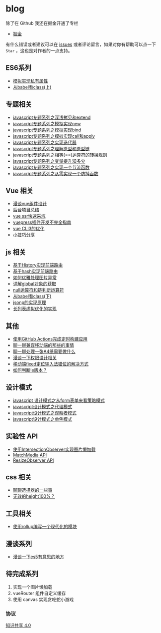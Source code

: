 # blog

除了在 Github 我还在掘金开通了专栏

- [掘金](https://juejin.im/user/5c403d13f265da6130751f8d/posts)

有什么错误或者建议可以在 [issues](https://github.com/bosens-China/blog/issues) 或者评论留言，如果对你有帮助可以点一下 `Star` ，这也是对作者的一点支持。

## ES6系列
- [模拟实现私有属性](https://github.com/bosens-China/blog/issues/60)
- [从babel看class(上)](https://github.com/bosens-China/blog/issues/27)

## 专题相关
- [javascript专题系列之深浅拷贝和extend](https://github.com/bosens-China/blog/issues/59)
- [javascript专题系列之模拟实现new](https://github.com/bosens-China/blog/issues/32)
- [javascript专题系列之模拟实现bind](https://github.com/bosens-China/blog/issues/31)
- [javascript专题系列之模拟实现call和apply](https://github.com/bosens-China/blog/issues/30)
- [javascript专题系列之实现迭代器](https://github.com/bosens-China/blog/issues/22)
- [javascript专题系列之理解原型和原型链](https://github.com/bosens-China/blog/issues/14)
- [javascript专题系列之相等(==)运算符的转换规则](https://github.com/bosens-China/blog/issues/13)
- [javascript专题系列之变量提升知多少](https://github.com/bosens-China/blog/issues/11)
- [javascript专题系列之实现一个节流函数](https://github.com/bosens-China/blog/issues/5)
- [javascript专题系列之从零实现一个防抖函数](https://github.com/bosens-China/blog/issues/3)

## Vue 相关
- [漫谈vue组件设计](https://github.com/bosens-China/blog/issues/57)
- [后台项目总结](https://github.com/bosens-China/blog/issues/56)
- [vue ssr快速采坑](https://github.com/bosens-China/blog/issues/53)
- [vuepress插件开发不完全指南](https://github.com/bosens-China/blog/issues/41)
- [vue CLI3的优化](https://github.com/bosens-China/blog/issues/15)
- [小技巧分享](https://github.com/bosens-China/blog/issues/4)

## js 相关
- [基于History实现前端路由](https://github.com/bosens-China/blog/issues/51)
- [基于hash实现前端路由](https://github.com/bosens-China/blog/issues/50)
- [如何优雅处理图片异常](https://github.com/bosens-China/blog/issues/48)
- [详解global对象的获取](https://github.com/bosens-China/blog/issues/44)
- [null运算符和链判断运算符](https://github.com/bosens-China/blog/issues/40)
- [从babel看class(下)](https://github.com/bosens-China/blog/issues/33)
- [jsonp的实现原理](https://github.com/bosens-China/blog/issues/29)
- [长列表虚拟优化的实现](https://github.com/bosens-China/blog/issues/23)

## 其他
- [使用GitHub Actions完成定时构建应用](https://github.com/bosens-China/blog/issues/49)
- [聊一聊兼容移动端的那些的事情](https://github.com/bosens-China/blog/issues/38)
- [聊一聊处理一张A4纸需要做什么](https://github.com/bosens-China/blog/issues/37)
- [漫谈一下权限设计相关](https://github.com/bosens-China/blog/issues/36)
- [移动端fixed定位输入法错位的解决方式](https://github.com/bosens-China/blog/issues/35)
- [如何判断ie版本？](https://github.com/bosens-China/blog/issues/25)

## 设计模式
- [javascript 设计模式之从form表单来看策略模式](https://github.com/bosens-China/blog/issues/43)
- [javascript设计模式之代理模式](https://github.com/bosens-China/blog/issues/21)
- [javascript设计模式之观察者模式](https://github.com/bosens-China/blog/issues/20)
- [javascript设计模式之单例模式](https://github.com/bosens-China/blog/issues/19)

## 实验性 API
- [使用IntersectionObserver实现图片懒加载](https://github.com/bosens-China/blog/issues/42)
- [MatchMedia API](https://github.com/bosens-China/blog/issues/28)
- [ResizeObserver API](https://github.com/bosens-China/blog/issues/26)

## css 相关
- [聊聊选择器的一些事](https://github.com/bosens-China/blog/issues/34)
- [无效的height100%？](https://github.com/bosens-China/blog/issues/18)

## 工具相关
- [使用rollup编写一个现代化的模块](https://github.com/bosens-China/blog/issues/7)

## 漫谈系列
- [漫谈一下es5有意思的地方](https://github.com/bosens-China/blog/issues/2)

## 待完成系列
1. 实现一个图片懒加载
2.  vueRouter 组件自定义缓存
3. 使用 canvas 实现贪吃蛇小游戏

### 协议

[知识共享 4.0](/LICENSE)
